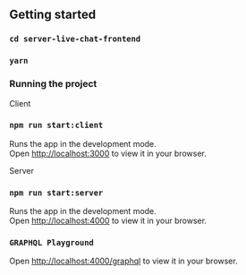 ## Getting started

### `cd server-live-chat-frontend`

### `yarn`

### Running the project

Client

### `npm run start:client`

Runs the app in the development mode.\
Open [http://localhost:3000](http://localhost:3000) to view it in your browser.

Server

### `npm run start:server`

Runs the app in the development mode.\
Open [http://localhost:4000](http://localhost:4000) to view it in your browser.

### `GRAPHQL Playground`

Open [http://localhost:4000/graphql](http://localhost:4000graphql) to view it in your browser.

